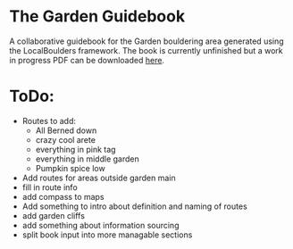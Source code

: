 # The Garden Guidebook
 A collaborative guidebook for the Garden bouldering area generated using the LocalBoulders framework. The book is currently unfinished but a work in progress PDF can be downloaded [here](https://github.com/AndrewChild/The-Garden-Guidebook/raw/main/guideBook.pdf).

# ToDo:
- Routes to add:
	- All Berned down
	- crazy cool arete
	- everything in pink tag
	- everything in middle garden
	- Pumpkin spice low
- Add routes for areas outside garden main
- fill in route info
- add compass to maps
- Add something to intro about definition and naming of routes
- add garden cliffs
- add something about information sourcing
- split book input into more managable sections
